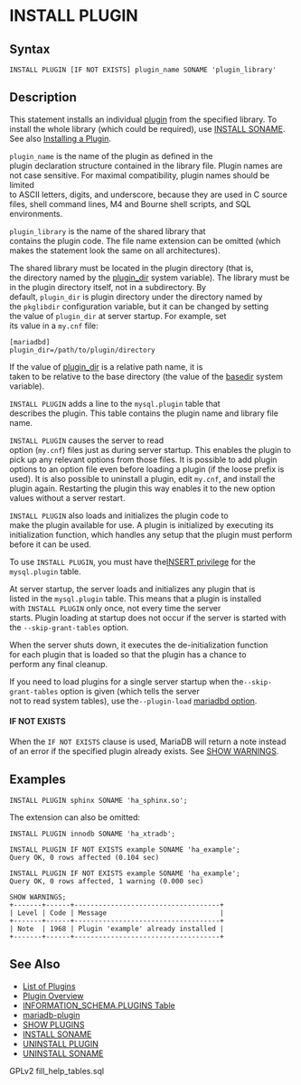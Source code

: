 # INSTALL PLUGIN

## Syntax

```
INSTALL PLUGIN [IF NOT EXISTS] plugin_name SONAME 'plugin_library'
```

## Description

This statement installs an individual [plugin](../../../plugins/) from the specified library. To install the whole library (which could be required), use [INSTALL SONAME](install-soname.md). See also [Installing a Plugin](../../../plugins/plugin-overview.md#installing-a-plugin).

`plugin_name` is the name of the plugin as defined in the\
plugin declaration structure contained in the library file. Plugin names are\
not case sensitive. For maximal compatibility, plugin names should be limited\
to ASCII letters, digits, and underscore, because they are used in C source\
files, shell command lines, M4 and Bourne shell scripts, and SQL environments.

`plugin_library` is the name of the shared library that\
contains the plugin code. The file name extension can be omitted (which makes the statement look the same on all architectures).

The shared library must be located in the plugin directory (that is,\
the directory named by the [plugin\_dir](../../../../ha-and-performance/optimization-and-tuning/system-variables/server-system-variables.md#plugin_dir) system variable). The library must be in the plugin directory itself, not in a subdirectory. By\
default, `plugin_dir` is plugin directory under the directory named by\
the `pkglibdir` configuration variable, but it can be changed by setting\
the value of `plugin_dir` at server startup. For example, set\
its value in a `my.cnf` file:

```
[mariadbd]
plugin_dir=/path/to/plugin/directory
```

If the value of [plugin\_dir](../../../../ha-and-performance/optimization-and-tuning/system-variables/server-system-variables.md#plugin_dir) is a relative path name, it is\
taken to be relative to the base directory (the value of the [basedir](../../../../ha-and-performance/optimization-and-tuning/system-variables/server-system-variables.md#basedir) system variable).

`INSTALL PLUGIN` adds a line to the `mysql.plugin` table that\
describes the plugin. This table contains the plugin name and library file\
name.

`INSTALL PLUGIN` causes the server to read\
option (`my.cnf`) files just as during server startup. This enables the plugin to\
pick up any relevant options from those files. It is possible to add plugin\
options to an option file even before loading a plugin (if the loose prefix is\
used). It is also possible to uninstall a plugin, edit `my.cnf`, and install the\
plugin again. Restarting the plugin this way enables it to the new option\
values without a server restart.

`INSTALL PLUGIN` also loads and initializes the plugin code to\
make the plugin available for use. A plugin is initialized by executing its\
initialization function, which handles any setup that the plugin must perform\
before it can be used.

To use `INSTALL PLUGIN`, you must have the[INSERT privilege](../../account-management-sql-statements/grant.md) for the `mysql.plugin` table.

At server startup, the server loads and initializes any plugin that is\
listed in the `mysql.plugin` table. This means that a plugin is installed\
with `INSTALL PLUGIN` only once, not every time the server\
starts. Plugin loading at startup does not occur if the server is started with\
the `--skip-grant-tables` option.

When the server shuts down, it executes the de-initialization function\
for each plugin that is loaded so that the plugin has a chance to\
perform any final cleanup.

If you need to load plugins for a single server startup when the`--skip-grant-tables` option is given (which tells the server\
not to read system tables), use the`--plugin-load` [mariadbd option](../../../../server-management/starting-and-stopping-mariadb/mariadbd-options.md#-plugin-load).

#### IF NOT EXISTS

When the `IF NOT EXISTS` clause is used, MariaDB will return a note instead of an error if the specified plugin already exists. See [SHOW WARNINGS](../show/show-warnings.md).

## Examples

```
INSTALL PLUGIN sphinx SONAME 'ha_sphinx.so';
```

The extension can also be omitted:

```
INSTALL PLUGIN innodb SONAME 'ha_xtradb';
```

```
INSTALL PLUGIN IF NOT EXISTS example SONAME 'ha_example';
Query OK, 0 rows affected (0.104 sec)

INSTALL PLUGIN IF NOT EXISTS example SONAME 'ha_example';
Query OK, 0 rows affected, 1 warning (0.000 sec)

SHOW WARNINGS;
+-------+------+------------------------------------+
| Level | Code | Message                            |
+-------+------+------------------------------------+
| Note  | 1968 | Plugin 'example' already installed |
+-------+------+------------------------------------+
```

## See Also

* [List of Plugins](../../../plugins/information-on-plugins/list-of-plugins.md)
* [Plugin Overview](../../../plugins/plugin-overview.md)
* [INFORMATION\_SCHEMA.PLUGINS Table](../system-tables/information-schema/information-schema-tables/plugins-table-information-schema.md)
* [mariadb-plugin](../../../../clients-and-utilities/administrative-tools/mariadb-plugin.md)
* [SHOW PLUGINS](../show/show-plugins.md)
* [INSTALL SONAME](install-soname.md)
* [UNINSTALL PLUGIN](uninstall-plugin.md)
* [UNINSTALL SONAME](uninstall-soname.md)

GPLv2 fill\_help\_tables.sql
